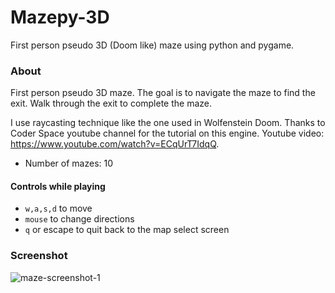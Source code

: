 # Mazepy-3D
First person pseudo 3D (Doom like) maze using python and pygame.

### About
First person pseudo 3D maze. The goal is to navigate the maze to find the exit. Walk through the exit to complete the maze.

I use raycasting technique like the one used in Wolfenstein Doom. Thanks to Coder Space youtube channel for the tutorial 
on this engine. Youtube video: https://www.youtube.com/watch?v=ECqUrT7IdqQ. 

* Number of mazes: 10

#### Controls while playing
* ```w,a,s,d``` to move
* ```mouse``` to change directions
* ```q``` or escape to quit back to the map select screen

### Screenshot
![maze-screenshot-1](https://i.fluffy.cc/6D3hgBk9c32sjjhTZmKQQFpzMR3Nhr0Q.png)

